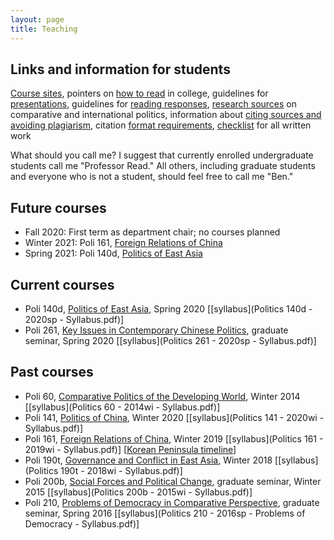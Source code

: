 ```yaml
---
layout: page
title: Teaching
---
```

## Links and information for students

[Course sites](http://canvas.ucsc.edu/), pointers on [how to read](how-to-read.html) in college, guidelines for [presentations](presentations.html), guidelines for [reading responses](reading-responses.html), [research sources](research-sources.html) on comparative and international politics, information about [citing sources and avoiding plagiarism](citing-sources.html), citation [format requirements](http://politics.ucsc.edu/undergraduate/citation.html), [checklist](checklist-for-written-work.html) for all written work

What should you call me? I suggest that currently enrolled undergraduate students call me "Professor Read." All others, including graduate students and everyone who is not a student, should feel free to call me "Ben."


## Future courses
+ Fall 2020: First term as department chair; no courses planned
+ Winter 2021: Poli 161, <u>Foreign Relations of China</u>
+ Spring 2021: Poli 140d, <u>Politics of East Asia</u>

## Current courses
+ Poli 140d, <u>Politics of East Asia</u>, Spring 2020 [[syllabus](Politics 140d - 2020sp - Syllabus.pdf)]
+ Poli 261, <u>Key Issues in Contemporary Chinese Politics</u>, graduate seminar, Spring 2020 [[syllabus](Politics 261 - 2020sp - Syllabus.pdf)]

## Past courses
+ Poli 60, <u>Comparative Politics of the Developing World</u>, Winter 2014 [[syllabus](Politics 60 - 2014wi - Syllabus.pdf)]
+ Poli 141, <u>Politics of China</u>, Winter 2020 [[syllabus](Politics 141 - 2020wi - Syllabus.pdf)]
+ Poli 161, <u>Foreign Relations of China</u>, Winter 2019 [[syllabus](Politics 161 - 2019wi - Syllabus.pdf)] [[Korean Peninsula timeline](../visualizations/korean_peninsula_timeline.html)]
+ Poli 190t, <u>Governance and Conflict in East Asia</u>, Winter 2018 [[syllabus](Politics 190t - 2018wi - Syllabus.pdf)]
+ Poli 200b, <u>Social Forces and Political Change</u>, graduate seminar, Winter 2015 [[syllabus](Politics 200b - 2015wi - Syllabus.pdf)]
+ Poli 210, <u>Problems of Democracy in Comparative Perspective</u>, graduate seminar, Spring 2016 [[syllabus](Politics 210 - 2016sp - Problems of Democracy - Syllabus.pdf)]
